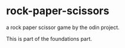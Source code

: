# rock-paper-scissors
 a rock paper scissor game by the odin project.

 This is part of the foundations part.